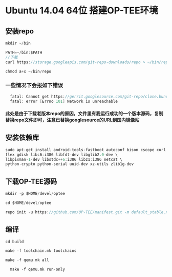 # Ubuntu 14.04 64位 搭建OP-TEE环境

## 安装repo

```c
mkdir ~/bin

PATH=~/bin:$PATH
//下载
curl https://storage.googleapis.com/git-repo-downloads/repo > ~/bin/repo

chmod a+x ~/bin/repo
```

### 一些情况下会报如下错误
```c
  fatal: Cannot get https://gerrit.googlesource.com/git-repo/clone.bundle
  fatal: error [Errno 101] Network is unreachable
```
#### 此处是由于下载老版本repo的原因，文件里有我运行成功的一个版本源码，复制替换repo文件即可，注意已替换googlesource的URL到国内镜像站


## 安装依赖库
```c
sudo apt-get install android-tools-fastboot autoconf bison cscope curl \
flex gdisk libc6:i386 libfdt-dev libglib2.0-dev \
libpixman-1-dev libstdc++6:i386 libz1:i386 netcat \
python-crypto python-serial uuid-dev xz-utils zlib1g-dev
```
## 下载OP-TEE源码
```c
mkdir -p $HOME/devel/optee

cd $HOME/devel/optee

repo init -u https://github.com/OP-TEE/manifest.git -m default_stable.xml -b master
```
## 编译
```c
cd build

make -f toolchain.mk toolchains

make -f qemu.mk all

  make -f qemu.mk run-only

```